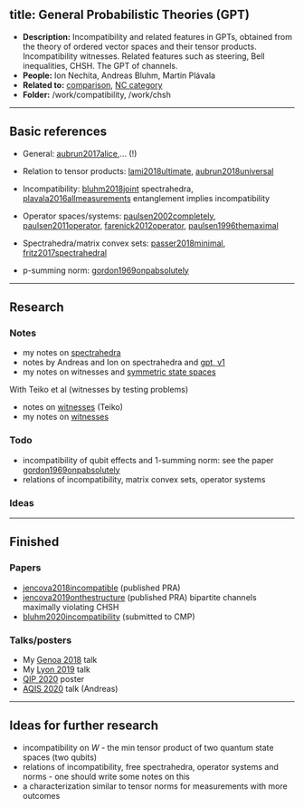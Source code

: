 
title: General Probabilistic Theories (GPT)
---

*  **Description:** Incompatibility and related features in GPTs, obtained from the theory of ordered vector spaces and
   their tensor products. Incompatibility witnesses. Related features such as steering, Bell inequalities, CHSH. The GPT of channels.
*  **People:** Ion Nechita, Andreas Bluhm, Martin Plávala  
*  **Related to:**  [comparison](PROJECT_comparison), [NC category](PROJECT_nc)   
*  **Folder:** /work/compatibility, /work/chsh 

---


## Basic references


* General:  [aubrun2017alice](aubrun2017alice),... (!)
        
* Relation to tensor products: [lami2018ultimate](lami2018ultimate), [aubrun2018universal](aubrun2018universal)

* Incompatibility: [bluhm2018joint](bluhm2018joint) spectrahedra, [plavala2016allmeasurements](plavala2016allmeasurements) entanglement implies incompatibility

* Operator spaces/systems: [paulsen2002completely](BOOK_paulsen2002completely),
[paulsen2011operator](paulsen2011operator), [farenick2012operator](farenick2012operator), [paulsen1996themaximal](paulsen1996themaximal)

* Spectrahedra/matrix convex sets: [passer2018minimal](passer2018minimal), [fritz2017spectrahedral](fritz2017spectrahedral)

* p-summing norm: [gordon1969onpabsolutely](gordon1969onpabsolutely)

---

## Research


### Notes

* my notes on [spectrahedra](PROJECT_gpt/aj_spectrahedra.pdf)    
* notes by Andreas and Ion on spectrahedra and [gpt, v1](PROJECT_gpt/bluhm.pdf)   
* my notes on witnesses and [symmetric state spaces](PROJECT_gpt/notes_symmetric.pdf)

With Teiko et al (witnesses by testing problems)

* notes on [witnesses](PROJECT_gpt/toigo.pdf) (Teiko)    
* my notes on [witnesses](PROJECT_gpt/aj_witnesses.pdf)     


### Todo

* incompatibility of qubit effects and 1-summing norm: see the paper [gordon1969onpabsolutely](gordon1969onpabsolutely)
* relations of incompatibility, matrix convex sets, operator systems

### Ideas

---

## Finished

### Papers

* [jencova2018incompatible](jencova2018incompatible) (published PRA)  
* [jencova2019onthestructure](jencova2019onthestructure) (published PRA) bipartite channels maximally violating CHSH
* [bluhm2020incompatibility](bluhm2020incompatibility) (submitted to CMP)


### Talks/posters

* My [Genoa 2018](/static/pdf/genoa2018.pdf) talk
* My [Lyon 2019](/static/pdf/lyon2019.pdf) talk
* [QIP 2020](PROJECT_gpt/qip_abstract.pdf) poster
* [AQIS 2020](PROJECT_gpt/aqis_abstract.pdf) talk (Andreas)


---

## Ideas for further research

* incompatibility on $W$ - the min tensor product of two quantum state spaces (two qubits)
* relations of incompatibility, free spectrahedra, operator systems and norms - one should write some notes on this
* a characterization similar to tensor norms for measurements with more outcomes


